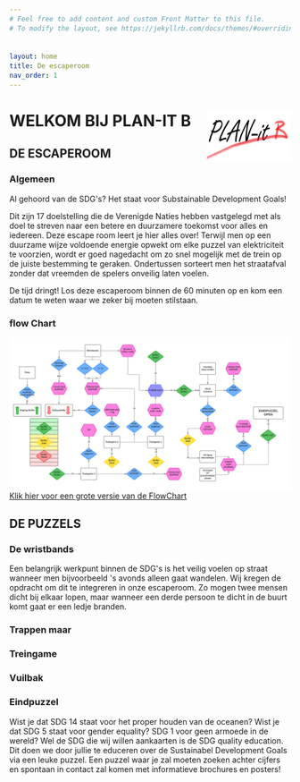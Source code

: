 ```yaml
---
# Feel free to add content and custom Front Matter to this file.
# To modify the layout, see https://jekyllrb.com/docs/themes/#overriding-theme-defaults


layout: home
title: De escaperoom
nav_order: 1
---
```



# WELKOM BIJ PLAN-IT B   <img src="planit B2-modified.jpeg" width="150" height="90" align="right">

## DE ESCAPEROOM

### Algemeen

Al gehoord van de SDG's? Het staat voor Substainable Development Goals! 

Dit zijn 17 doelstelling die de Verenigde Naties hebben vastgelegd met als doel te streven naar een betere en duurzamere toekomst voor alles en iedereen. Deze escape room leert je hier alles over! Terwijl men op een duurzame wijze voldoende energie opwekt om elke puzzel van elektriciteit te voorzien, wordt er goed nagedacht om zo snel mogelijk met de trein op de juiste bestemming te geraken. Ondertussen sorteert men het straatafval zonder dat vreemden de spelers onveilig laten voelen. 

De tijd dringt! Los deze escaperoom binnen de 60 minuten op en kom een datum te weten waar we zeker bij moeten stilstaan.

### flow Chart

![](Plan-It-B-flowchart.png)
[Klik hier voor een grote versie van de FlowChart](https://github.com/PLAN-IT-B/PLAN-IT-B-general/blob/main/Plan-It-B-flowchart.png?raw=true)

## DE PUZZELS

### De wristbands
Een belangrijk werkpunt binnen de SDG's is het veilig voelen op straat wanneer men bijvoorbeeld 's avonds alleen gaat wandelen. Wij kregen de opdracht om dit te integreren in onze escaperoom. Zo mogen twee mensen dicht bij elkaar lopen, maar wanneer een derde persoon te dicht in de buurt komt gaat er een ledje branden.

### Trappen maar


### Treingame


### Vuilbak


### Eindpuzzel

Wist je dat SDG 14 staat voor het proper houden van de oceanen? Wist je dat SDG 5 staat voor gender equality? SDG 1 voor geen armoede in de wereld? Wel de SDG die wij willen aankaarten is de SDG quality education. Dit doen we door jullie te educeren over de Sustainabel Development Goals via een leuke puzzel. Een puzzel waar je zal moeten zoeken achter cijfers en spontaan in contact zal komen met informatieve brochures en posters!
